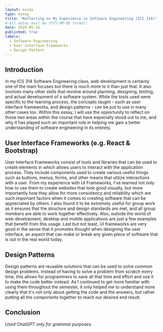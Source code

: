 ```yaml
---
layout: essay
type: essay
title: "Reflecting on My Experience in Software Engineering (ICS 314)"
# All dates must be YYYY-MM-DD format!
date: 2025-05-14
published: true
labels:
  - Software Engineering
  - User Interface Frameworks
  - Design Pattern
---
```



## Introduction
In my ICS 314 Software Engineering class, web development is certainly one of the main focuses but there is much more to it than just that. It also involves many other skills that revolve around planning, designing, testing, and actual development of a software system. While the tools used were specific to the learning process, the concepts taught - such as user interface frameworks, and design patterns - can be put to use in many other cases too. Within this essay, I will use the opportunity to reflect on those two areas within the course that have especially stood out to me, and why it has played such an important role in helping me gain a better understanding of software engineering in its entirety.

## User Interface Frameworks (e.g. React & Bootstrap)
User Interface Frameworks consist of tools and libraries that can be used to create elements in which allows users to interact with the application process. They include components used to create various useful things such as buttons, menus, forms, and other means that utilize interactions with a user. From my experience with UI Frameworks, I've learned not only how to use them to create websites that look good visually, but more importantly how they allow for more consistency and reliability which are such important factors when it comes to creating software that can be appreciated by others. I also found it to be extremely useful for group work as it ensures that the structure and design standards are met, and all group members are able to work together effectively. Also, outside the world of web development, desktop and mobile applications are just a few examples that benefit from this usage. Last but not least, UI frameworks are very good in the sense that it promotes thought when designing the user interface, an aspect that can make or break any given piece of software that is out in the real world today.

## Design Patterns
Design patterns are reusable solutions that can be used to solve common design problems. Instead of having to solve a problem from scratch every time, this allows for programmers to save all that time and effort and use it to make the code better instead. As I continued to get more familiar with using them throughout the semester, it only helped me to understand more clearly that it's not only about getting the code and the answers, but rather putting all the components together to reach our desired end result. 

## Conclusion


*Used ChatGPT only for grammar purposes*

